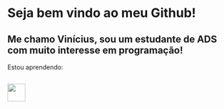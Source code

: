 # Seja bem vindo ao meu Github!
## Me chamo Vinícius, sou um estudante de ADS com muito interesse em programação!
Estou aprendendo:
## <img src="https://cdn.jsdelivr.net/gh/devicons/devicon/icons/html5/html5-original.svg" width="40" height="40"/>
          

          
